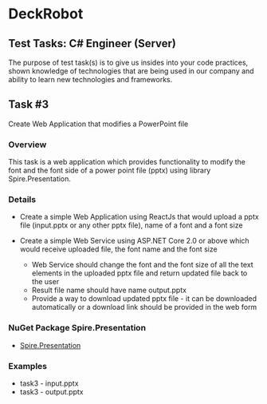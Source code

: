 # DeckRobot

## Test Tasks: C# Engineer (Server)

The purpose of test task(s) is to give us insides into your code practices, shown knowledge of technologies that are being used in our company and ability to learn new technologies and frameworks.

## Task #3 

Create Web Application that modifies a PowerPoint file 

### Overview 

This task is a web application which provides functionality to modify the font and the font side of a power point file (pptx) using library Spire.Presentation.

### Details

- Create a simple Web Application using ReactJs that would upload a pptx file (input.pptx or any other pptx file), name of a font and a font size

- Create a simple Web Service using ASP.NET Core 2.0 or above which would receive uploaded file, the font name and the font size

    - Web Service should change the font and the font size of all the text elements in the uploaded pptx file and return updated file
back to the user
    - Result file name should have name output.pptx
    - Provide a way to download updated pptx file - it can be downloaded automatically or a download link should be provided in the
web form

### NuGet Package Spire.Presentation


- [Spire.Presentation](https://www.nuget.org/packages/Spire.Presentation/)

### Examples

- task3 - input.pptx
- task3 - output.pptx